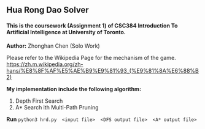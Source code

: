 ## Hua Rong Dao Solver

#### This is the coursework (Assignment 1) of CSC384 Introduction To Artificial Intelligence at University of Toronto.

**Author:** Zhonghan Chen (Solo Work)

Please refer to the Wikipedia Page for the mechanism of the game. \
https://zh.m.wikipedia.org/zh-hans/%E8%8F%AF%E5%AE%B9%E9%81%93_(%E9%81%8A%E6%88%B2)



**My implementation include the following algorithm:**
1. Depth First Search
2. A* Search ith Multi-Path Pruning


**Run**
`python3 hrd.py  <input file>  <DFS output file>  <A* output file>`

